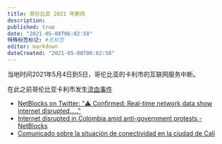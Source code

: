 ```yaml
---
title: 哥伦比亚 2021 年断网
description:
published: true
date: "2021-05-08T06:02:58"
特殊标签标记: #无标签
editor: markdown
dateCreated: "2021-05-08T06:02:58"
---
```


当地时间2021年5月4日到5日，哥伦比亚的卡利市的互联网服务中断。

在此之前哥伦比亚卡利市发生[流血事件](https://web.archive.org/web/20210508060126/https://news.un.org/zh/story/2021/05/1083472)

+ [NetBlocks on Twitter: "⚠️ Confirmed: Real-time network data show internet disrupted....."](https://web.archive.org/web/20210508055820/https://twitter.com/netblocks/status/1389857057042538497)
+ [Internet disrupted in Colombia amid anti-government protests - NetBlocks](https://web.archive.org/web/20210508055734/https://netblocks.org/reports/internet-disrupted-in-colombia-amid-anti-government-protests-YAEvMvB3)
+ [Comunicado sobre la situación de conectividad en la ciudad de Cali](https://web.archive.org/web/20210508055648/https://www.mintic.gov.co/portal/inicio/Sala-de-prensa/Noticias/172453:Comunicado-sobre-la-situacion-de-conectividad-en-la-ciudad-de-Cali)